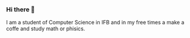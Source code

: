 ### Hi there 👋
I am a student of Computer Science
in IFB and in my free times a make a
coffe and study math or phisics.
